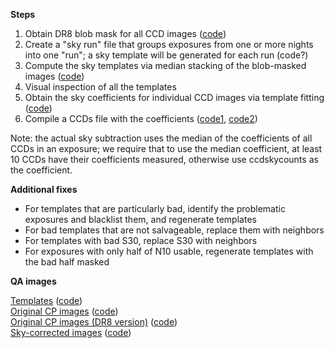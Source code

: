 **Steps**

1. Obtain DR8 blob mask for all CCD images ([code](https://github.com/rongpu/desi-misc/blob/master/sky_pattern/blobmask_taskfarmer/save_ccd_blob_mask.py))
2. Create a "sky run" file that groups exposures from one or more nights into one "run"; a sky template will be generated for each run (code?)
3. Compute the sky templates via median stacking of the blob-masked images ([code](https://github.com/rongpu/desi-misc/blob/master/sky_pattern/sky_template_taskfarmer/compute_sky_templates.py))
4. Visual inspection of all the templates
5. Obtain the sky coefficients for individual CCD images via template fitting ([code](https://github.com/rongpu/desi-misc/blob/master/sky_pattern/sky_fitting_taskfarmer/sky_template_fitting.py))
6. Compile a CCDs file with the coefficients ([code1](https://github.com/rongpu/desi-misc/blob/master/sky_pattern/final_processing/assemble_skyscales.py), [code2](https://github.com/rongpu/desi-misc/blob/master/sky_pattern/final_processing/create_final_skyscale_ccds.py))

Note: the actual sky subtraction uses the median of the coefficients of all CCDs in an exposure; we require that to use the median coefficient, at least 10 CCDs have their coefficients measured, otherwise use ccdskycounts as the coefficient.

**Additional fixes**

 - For templates that are particularly bad, identify the problematic exposures and blacklist them, and regenerate templates
 - For bad templates that are not salvageable, replace them with neighbors
 - For templates with bad S30, replace S30 with neighbors 
 - For exposures with only half of N10 usable, regenerate templates with the bad half masked

**QA images**

[Templates](https://portal.nersc.gov/project/desi/users/rongpu/plots/dr9dev/sky_pattern/sky_templates_v2/templates_final/) ([code](https://github.com/rongpu/desi-misc/blob/master/sky_pattern/create_images/create_images_templates.py))  
[Original CP images](https://portal.nersc.gov/project/desi/users/rongpu/plots/dr9dev/sky_pattern/sky_templates_v2/original_CP_images/) ([code](https://github.com/rongpu/desi-misc/blob/master/sky_pattern/create_images/create_images_cp_original.py))  
[Original CP images (DR8 version)](https://portal.nersc.gov/project/desi/users/rongpu/plots/dr9dev/sky_pattern/sky_templates_v2/original_CP_images_dr8/) ([code](https://github.com/rongpu/desi-misc/blob/master/sky_pattern/create_images/create_images_cp_original_dr8.py))  
[Sky-corrected images](https://portal.nersc.gov/project/desi/users/rongpu/plots/dr9dev/sky_pattern/sky_templates_v2/median_fit_scale/) ([code](https://github.com/rongpu/desi-misc/blob/master/sky_pattern/create_images/create_images_median_fitscale.py))  

